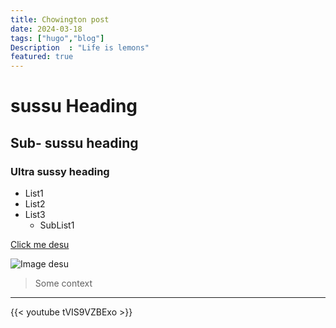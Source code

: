 ```yaml
---
title: Chowington post
date: 2024-03-18
tags: ["hugo","blog"]
Description  : "Life is lemons"
featured: true
---
```


# sussu Heading
## Sub- sussu heading
### Ultra sussy heading


- List1
- List2
- List3
    - SubList1


[Click me desu](https://youtu.be/tVIS9VZBExo)

![Image desu](https://external-content.duckduckgo.com/iu/?u=https%3A%2F%2Fstatic.animecorner.me%2F2023%2F08%2F1693494180-58087.png&f=1&nofb=1&ipt=acb4c6ed9e0e2987a0acca26a3b481ae49050341d42952262dc60490f16c46b1&ipo=images)

> Some context

---

{{< youtube tVIS9VZBExo >}}


